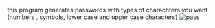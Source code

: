 this program generates passwords with types of charachters you want (numbers , symbols, lower case and upper case characters)
![pass](https://github.com/mahla22/password-generator/assets/115842700/4c8e6470-4718-4bc8-bc4c-77b8ebf49a48)
